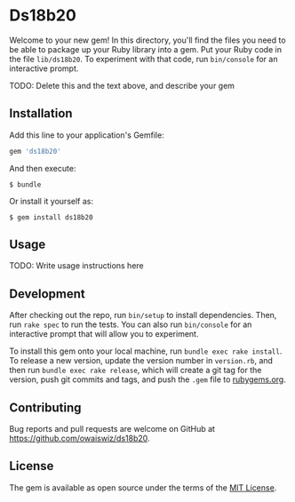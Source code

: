 # Ds18b20

Welcome to your new gem! In this directory, you'll find the files you need to be able to package up your Ruby library into a gem. Put your Ruby code in the file `lib/ds18b20`. To experiment with that code, run `bin/console` for an interactive prompt.

TODO: Delete this and the text above, and describe your gem

## Installation

Add this line to your application's Gemfile:

```ruby
gem 'ds18b20'
```

And then execute:

    $ bundle

Or install it yourself as:

    $ gem install ds18b20

## Usage

TODO: Write usage instructions here

## Development

After checking out the repo, run `bin/setup` to install dependencies. Then, run `rake spec` to run the tests. You can also run `bin/console` for an interactive prompt that will allow you to experiment.

To install this gem onto your local machine, run `bundle exec rake install`. To release a new version, update the version number in `version.rb`, and then run `bundle exec rake release`, which will create a git tag for the version, push git commits and tags, and push the `.gem` file to [rubygems.org](https://rubygems.org).

## Contributing

Bug reports and pull requests are welcome on GitHub at https://github.com/owaiswiz/ds18b20.

## License

The gem is available as open source under the terms of the [MIT License](https://opensource.org/licenses/MIT).
